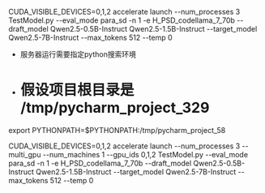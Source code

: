 CUDA_VISIBLE_DEVICES=0,1,2 accelerate launch --num_processes 3 TestModel.py --eval_mode para_sd  -n 1  -e H_PSD_codellama_7_70b --draft_model Qwen2.5-0.5B-Instruct Qwen2.5-1.5B-Instruct --target_model Qwen2.5-7B-Instruct --max_tokens 512 --temp 0

* 服务器运行需要指定python搜索环境 
* # 假设项目根目录是 /tmp/pycharm_project_329
export PYTHONPATH=$PYTHONPATH:/tmp/pycharm_project_58

CUDA_VISIBLE_DEVICES=0,1,2 accelerate launch --num_processes 3 --multi_gpu --num_machines 1 --gpu_ids 0,1,2  TestModel.py --eval_mode para_sd  -n 1  -e H_PSD_codellama_7_70b --draft_model Qwen2.5-0.5B-Instruct Qwen2.5-1.5B-Instruct --target_model Qwen2.5-7B-Instruct --max_tokens 512 --temp 0
